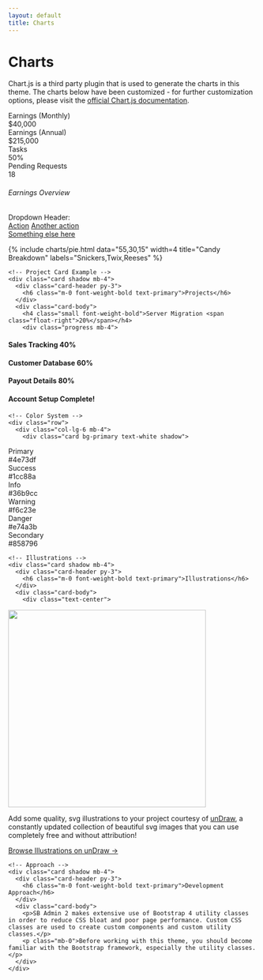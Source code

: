 ```yaml
---
layout: default
title: Charts
---
```


<h1 class="h3 mb-2 text-gray-800">Charts</h1>
<p class="mb-4">Chart.js is a third party plugin that is used to generate the charts in this theme. The charts below have been customized - for further customization options, please visit the <a target="_blank" href="https://www.chartjs.org/docs/latest/">official Chart.js documentation</a>.</p>

<!-- Content Row -->
<div class="row">

  <!-- Earnings (Monthly) Card Example -->
  <div class="col-xl-3 col-md-6 mb-4">
    <div class="card border-left-primary shadow h-100 py-2">
      <div class="card-body">
        <div class="row no-gutters align-items-center">
<div class="col mr-2">
  <div class="text-xs font-weight-bold text-primary text-uppercase mb-1">Earnings (Monthly)</div>
  <div class="h5 mb-0 font-weight-bold text-gray-800">$40,000</div>
</div>
<div class="col-auto">
  <i class="fas fa-calendar fa-2x text-gray-300"></i>
</div>
        </div>
      </div>
    </div>
  </div>

  <!-- Earnings (Monthly) Card Example -->
  <div class="col-xl-3 col-md-6 mb-4">
    <div class="card border-left-success shadow h-100 py-2">
      <div class="card-body">
        <div class="row no-gutters align-items-center">
<div class="col mr-2">
  <div class="text-xs font-weight-bold text-success text-uppercase mb-1">Earnings (Annual)</div>
  <div class="h5 mb-0 font-weight-bold text-gray-800">$215,000</div>
</div>
<div class="col-auto">
  <i class="fas fa-dollar-sign fa-2x text-gray-300"></i>
</div>
        </div>
      </div>
    </div>
  </div>

  <!-- Earnings (Monthly) Card Example -->
  <div class="col-xl-3 col-md-6 mb-4">
    <div class="card border-left-info shadow h-100 py-2">
      <div class="card-body">
        <div class="row no-gutters align-items-center">
<div class="col mr-2">
  <div class="text-xs font-weight-bold text-info text-uppercase mb-1">Tasks</div>
  <div class="row no-gutters align-items-center">
    <div class="col-auto">
      <div class="h5 mb-0 mr-3 font-weight-bold text-gray-800">50%</div>
    </div>
    <div class="col">
      <div class="progress progress-sm mr-2">
        <div class="progress-bar bg-info" role="progressbar" style="width: 50%" aria-valuenow="50" aria-valuemin="0" aria-valuemax="100"></div>
      </div>
    </div>
  </div>
</div>
<div class="col-auto">
  <i class="fas fa-clipboard-list fa-2x text-gray-300"></i>
</div>
        </div>
      </div>
    </div>
  </div>

  <!-- Pending Requests Card Example -->
  <div class="col-xl-3 col-md-6 mb-4">
    <div class="card border-left-warning shadow h-100 py-2">
      <div class="card-body">
        <div class="row no-gutters align-items-center">
<div class="col mr-2">
  <div class="text-xs font-weight-bold text-warning text-uppercase mb-1">Pending Requests</div>
  <div class="h5 mb-0 font-weight-bold text-gray-800">18</div>
</div>
<div class="col-auto">
  <i class="fas fa-comments fa-2x text-gray-300"></i>
</div>
        </div>
      </div>
    </div>
  </div>
</div>

<!-- Content Row -->

<div class="row">

  <!-- Area Chart -->
  <div class="col-xl-8 col-lg-7">
    <div class="card shadow mb-4">
      <!-- Card Header - Dropdown -->
      <div class="card-header py-3 d-flex flex-row align-items-center justify-content-between">
        <h6 class="m-0 font-weight-bold text-primary">Earnings Overview</h6>
        <div class="dropdown no-arrow">
<a class="dropdown-toggle" href="#" role="button" id="dropdownMenuLink" data-toggle="dropdown" aria-haspopup="true" aria-expanded="false">
  <i class="fas fa-ellipsis-v fa-sm fa-fw text-gray-400"></i>
</a>
<div class="dropdown-menu dropdown-menu-right shadow animated--fade-in" aria-labelledby="dropdownMenuLink">
  <div class="dropdown-header">Dropdown Header:</div>
  <a class="dropdown-item" href="#">Action</a>
  <a class="dropdown-item" href="#">Another action</a>
  <div class="dropdown-divider"></div>
  <a class="dropdown-item" href="#">Something else here</a>
</div>
        </div>
      </div>
      <!-- Card Body -->
      <div class="card-body">
        <div class="chart-area">
<canvas id="myAreaChart"></canvas>
        </div>
      </div>
    </div>
  </div>


{% include charts/pie.html data="55,30,15" width=4 title="Candy Breakdown" labels="Snickers,Twix,Reeses" %}

<!-- Content Row -->
<div class="row">

  <!-- Content Column -->
  <div class="col-lg-6 mb-4">

    <!-- Project Card Example -->
    <div class="card shadow mb-4">
      <div class="card-header py-3">
        <h6 class="m-0 font-weight-bold text-primary">Projects</h6>
      </div>
      <div class="card-body">
        <h4 class="small font-weight-bold">Server Migration <span class="float-right">20%</span></h4>
        <div class="progress mb-4">
<div class="progress-bar bg-danger" role="progressbar" style="width: 20%" aria-valuenow="20" aria-valuemin="0" aria-valuemax="100"></div>
        </div>
        <h4 class="small font-weight-bold">Sales Tracking <span class="float-right">40%</span></h4>
        <div class="progress mb-4">
<div class="progress-bar bg-warning" role="progressbar" style="width: 40%" aria-valuenow="40" aria-valuemin="0" aria-valuemax="100"></div>
        </div>
        <h4 class="small font-weight-bold">Customer Database <span class="float-right">60%</span></h4>
        <div class="progress mb-4">
<div class="progress-bar" role="progressbar" style="width: 60%" aria-valuenow="60" aria-valuemin="0" aria-valuemax="100"></div>
        </div>
        <h4 class="small font-weight-bold">Payout Details <span class="float-right">80%</span></h4>
        <div class="progress mb-4">
<div class="progress-bar bg-info" role="progressbar" style="width: 80%" aria-valuenow="80" aria-valuemin="0" aria-valuemax="100"></div>
        </div>
        <h4 class="small font-weight-bold">Account Setup <span class="float-right">Complete!</span></h4>
        <div class="progress">
<div class="progress-bar bg-success" role="progressbar" style="width: 100%" aria-valuenow="100" aria-valuemin="0" aria-valuemax="100"></div>
        </div>
      </div>
    </div>

    <!-- Color System -->
    <div class="row">
      <div class="col-lg-6 mb-4">
        <div class="card bg-primary text-white shadow">
<div class="card-body">
  Primary
  <div class="text-white-50 small">#4e73df</div>
</div>
        </div>
      </div>
      <div class="col-lg-6 mb-4">
        <div class="card bg-success text-white shadow">
<div class="card-body">
  Success
  <div class="text-white-50 small">#1cc88a</div>
</div>
        </div>
      </div>
      <div class="col-lg-6 mb-4">
        <div class="card bg-info text-white shadow">
<div class="card-body">
  Info
  <div class="text-white-50 small">#36b9cc</div>
</div>
        </div>
      </div>
      <div class="col-lg-6 mb-4">
        <div class="card bg-warning text-white shadow">
<div class="card-body">
  Warning
  <div class="text-white-50 small">#f6c23e</div>
</div>
        </div>
      </div>
      <div class="col-lg-6 mb-4">
        <div class="card bg-danger text-white shadow">
<div class="card-body">
  Danger
  <div class="text-white-50 small">#e74a3b</div>
</div>
        </div>
      </div>
      <div class="col-lg-6 mb-4">
        <div class="card bg-secondary text-white shadow">
<div class="card-body">
  Secondary
  <div class="text-white-50 small">#858796</div>
</div>
        </div>
      </div>
    </div>

  </div>

  <div class="col-lg-6 mb-4">

    <!-- Illustrations -->
    <div class="card shadow mb-4">
      <div class="card-header py-3">
        <h6 class="m-0 font-weight-bold text-primary">Illustrations</h6>
      </div>
      <div class="card-body">
        <div class="text-center">
<img class="img-fluid px-3 px-sm-4 mt-3 mb-4" style="width: 25rem;" src="{{ site.url }}{{ site.baseurl }}/assets/img/undraw_posting_photo.svg" alt="">
        </div>
        <p>Add some quality, svg illustrations to your project courtesy of <a target="_blank" rel="nofollow" href="https://undraw.co/">unDraw</a>, a constantly updated collection of beautiful svg images that you can use completely free and without attribution!</p>
        <a target="_blank" rel="nofollow" href="https://undraw.co/">Browse Illustrations on unDraw &rarr;</a>
      </div>
    </div>

    <!-- Approach -->
    <div class="card shadow mb-4">
      <div class="card-header py-3">
        <h6 class="m-0 font-weight-bold text-primary">Development Approach</h6>
      </div>
      <div class="card-body">
        <p>SB Admin 2 makes extensive use of Bootstrap 4 utility classes in order to reduce CSS bloat and poor page performance. Custom CSS classes are used to create custom components and custom utility classes.</p>
        <p class="mb-0">Before working with this theme, you should become familiar with the Bootstrap framework, especially the utility classes.</p>
      </div>
    </div>

  </div>
</div>

